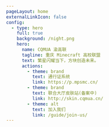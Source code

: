 ```yaml
---
pageLayout: home
externalLinkIcon: false
config:
  - type: hero
    full: true
    background: /night.png
    hero:
      name: CQMUA 渝高联
      tagline: 重庆 Minecraft 高校联盟
      text: 繁星闪耀当下，方块创造未来。
      actions:
        - theme: brand
          text: 通行证系统
          link: https://p.mpsmc.cn/
        - theme: brand
          text: 联合大厅皮肤站(备案中)
          link: http://skin.cqmua.cn/
        - theme: alt
          text: 加入我们
          link: /guide/join-us/
---
```

